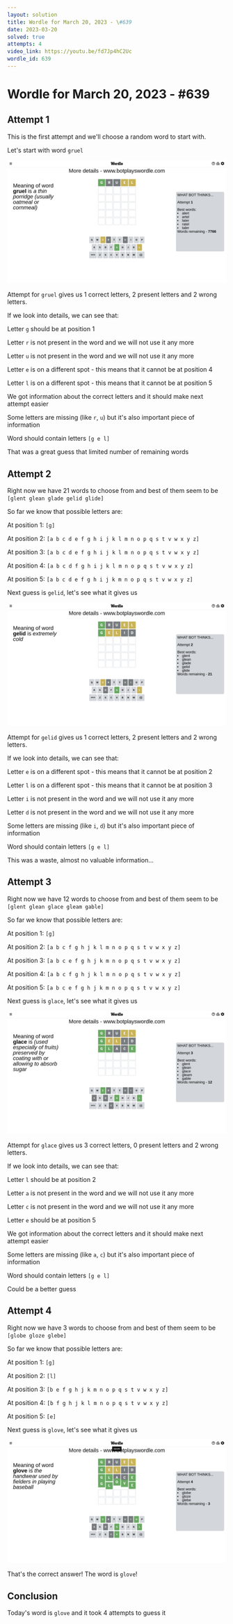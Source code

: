 ```yaml
---
layout: solution
title: Wordle for March 20, 2023 - \#639
date: 2023-03-20
solved: true
attempts: 4
video_link: https://youtu.be/fd7Jp4hC2Uc
wordle_id: 639
---
```


# Wordle for March 20, 2023 - \#639

## Attempt 1

This is the first attempt and we'll choose a random word to start with.

Let's start with word `gruel`

![Attempt 1](2023-03-20/attempt-1.png)

Attempt for `gruel` gives us 1 correct letters, 2 present letters and 2 wrong letters.

If we look into details, we can see that:

Letter `g` should be at position 1

Letter `r` is not present in the word and we will not use it any more

Letter `u` is not present in the word and we will not use it any more

Letter `e` is on a different spot - this means that it cannot be at position 4

Letter `l` is on a different spot - this means that it cannot be at position 5

We got information about the correct letters and it should make next attempt easier

Some letters are missing (like `r`, `u`) but it's also important piece of information

Word should contain letters `[g e l]`

That was a great guess that limited number of remaining words



## Attempt 2

Right now we have 21 words to choose from and best of them seem to be `[glent glean glade gelid glide]`

So far we know that possible letters are:

At position 1: `[g]`

At position 2: `[a b c d e f g h i j k l m n o p q s t v w x y z]`

At position 3: `[a b c d e f g h i j k l m n o p q s t v w x y z]`

At position 4: `[a b c d f g h i j k l m n o p q s t v w x y z]`

At position 5: `[a b c d e f g h i j k m n o p q s t v w x y z]`

Next guess is `gelid`, let's see what it gives us

![Attempt 2](2023-03-20/attempt-2.png)

Attempt for `gelid` gives us 1 correct letters, 2 present letters and 2 wrong letters.

If we look into details, we can see that:

Letter `e` is on a different spot - this means that it cannot be at position 2

Letter `l` is on a different spot - this means that it cannot be at position 3

Letter `i` is not present in the word and we will not use it any more

Letter `d` is not present in the word and we will not use it any more

Some letters are missing (like `i`, `d`) but it's also important piece of information

Word should contain letters `[g e l]`

This was a waste, almost no valuable information...



## Attempt 3

Right now we have 12 words to choose from and best of them seem to be `[glent glean glace gleam gable]`

So far we know that possible letters are:

At position 1: `[g]`

At position 2: `[a b c f g h j k l m n o p q s t v w x y z]`

At position 3: `[a b c e f g h j k m n o p q s t v w x y z]`

At position 4: `[a b c f g h j k l m n o p q s t v w x y z]`

At position 5: `[a b c e f g h j k m n o p q s t v w x y z]`

Next guess is `glace`, let's see what it gives us

![Attempt 3](2023-03-20/attempt-3.png)

Attempt for `glace` gives us 3 correct letters, 0 present letters and 2 wrong letters.

If we look into details, we can see that:

Letter `l` should be at position 2

Letter `a` is not present in the word and we will not use it any more

Letter `c` is not present in the word and we will not use it any more

Letter `e` should be at position 5

We got information about the correct letters and it should make next attempt easier

Some letters are missing (like `a`, `c`) but it's also important piece of information

Word should contain letters `[g e l]`

Could be a better guess



## Attempt 4

Right now we have 3 words to choose from and best of them seem to be `[globe gloze glebe]`

So far we know that possible letters are:

At position 1: `[g]`

At position 2: `[l]`

At position 3: `[b e f g h j k m n o p q s t v w x y z]`

At position 4: `[b f g h j k l m n o p q s t v w x y z]`

At position 5: `[e]`

Next guess is `glove`, let's see what it gives us

![Attempt 4](2023-03-20/attempt-4.png)

That's the correct answer! The word is `glove`!

## Conclusion

Today's word is `glove` and it took 4 attempts to guess it

